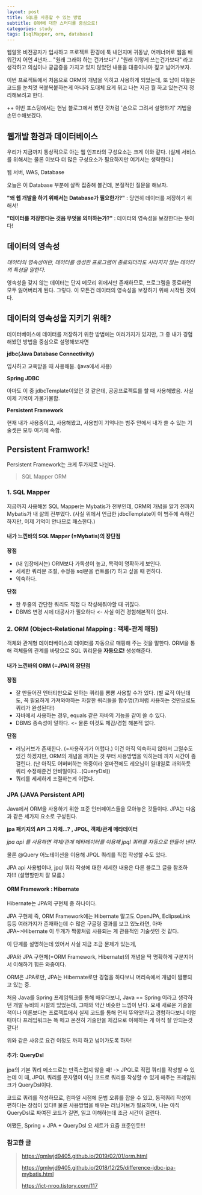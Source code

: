 ```yaml
---
layout: post
title: SQL을 사용할 수 있는 방법
subtitle: ORM에 대한 스터디를 중심으로!
categories: study
tags: [sqlMapper, orm, database]
---
```


웹알못 비전공자가 입사하고 프로젝트 환경에 툭 내던지며 귀동냥, 어깨너머로 웹을 배워간지 어언 4년차...
"원래 그래야 하는 건가보다" / "원래 이렇게 쓰는건가보다" 라고 생각하고 의심이나 궁금증을 가지고 있지 않았던 내용을 대충이나마 짚고 넘어가보자.

이번 프로젝트에서 처음으로 ORM의 개념을 익히고 사용하게 되었는데,
또 남이 짜놓은 코드를 눈치껏 복붙복붙하는게 아니라 도대체 요게 뭐고 나는 지금 뭘 하고 있는건지 정리해보려고 한다.

++ 이번 포스팅에서는 현님 블로그에서 봤던 것처럼 '손으로 그려서 설명하기' 기법을 손민수해보겠다.

## 웹개발 환경과 데이터베이스

우리가 지금까지 통상적으로 아는 웹 인프라의 구성요소는 크게 이와 같다.
(실제 서비스를 위해서는 물론 이보다 더 많은 구성요소가 필요하지만 여기서는 생략한다.)

웹 서버, WAS, Database

오늘은 이 Database 부분에 살짝 집중해 볼건데,
본질적인 질문을 해보자.

**"왜 웹 개발을 하기 위해서는 Database가 필요한가?"**
: 당연히 데이터를 저장하기 위해서!

**"데이터를 저장한다는 것음 무엇을 의미하는가?"**
: 데이터의 영속성을 보장한다는 뜻이다!

## 데이터의 영속성

_데이터의 영속성이란, 데이터를 생성한 프로그램이 종료되더라도 사라지지 않는 데이터의 특성을 말한다._

영속성을 갖지 않는 데이터는 단지 메모리 위에서만 존재하므로, 프로그램을 종료하면 모두 잃어버리게 된다.
그렇다. 이 모든건 데이터의 영속성을 보장하기 위해 시작된 것이다.

## 데이터의 영속성을 지키기 위해?

데이터베이스에 데이터를 저장하기 위한 방법에는 여러가지가 있지만,
그 중 내가 경험해봤던 방법을 중심으로 설명해보자면

**jdbc(Java Database Connectivity)**

입사하고 교육받을 때 사용해봄. (java에서 사용)

**Spring JDBC**

아마도 이 중 jdbcTemplate이었던 것 같은데, 공공프로젝트를 할 때 사용해봤음. 사실 이제 기억이 가물가물함.

**Persistent Framework**

현재 내가 사용중이고, 사용해봤고, 사용법이 기억나는 범주 안에서 내가 쓸 수 있는 기술셋은 모두 여기에 속함.

## Persistent Framwork!

Persistent Framework는 크게 두가지로 나뉜다.

> SQL Mapper
> ORM

### 1. SQL Mapper

지금까지 사용해본 SQL Mapper는 Mybatis가 전부인데,
ORM의 개념을 알기 전까지 Mybatis가 내 삶의 전부였다.
(사실 위에서 언급한 jdbcTemplate이 이 범주에 속하긴 하지만, 이제 기억이 안나므로 패스한다.)

#### 내가 느낀바의 SQL Mapper (=Mybatis)의 장단점

**장점**

- (내 입장에서는) ORM보다 가독성이 높고, 목적이 명확하게 보인다.
- 세세한 쿼리문 조절, 수정등 sql문을 컨트롤(?) 하고 싶을 때 편하다.
- 익숙하다.

**단점**

- 한 두줄의 간단한 쿼리도 직접 다 작성해줘야할 때 귀찮다.
- DBMS 변경 시에 대공사가 필요하다 <- 사실 이건 경험해본적이 없다.

### 2. ORM (Object-Relational Mapping : 객체-관계 매핑)

객체와 관계형 데이터베이스의 데이터를 자동으로 매핑해 주는 것을 말한다.
ORM을 통해 객체들의 관계를 바탕으로 SQL 쿼리문을 **자동으로!** 생성해준다.

#### 내가 느낀바의 ORM (=JPA)의 장단점

**장점**

- 잘 만들어진 엔터티만으로 원하는 쿼리를 뿅뿅 사용할 수가 있다. (별 로직 아닌데도, 꼭 필요하게 가져와야하는 자잘한 쿼리들을 함수명(?)처럼 사용하는 것만으로도 쿼리가 완성된다!)
- 자바에서 사용하는 경우, equals 같은 자바의 기능을 같이 쓸 수 있다.
- DBMS 종속성이 덜하다. <- 물론 이것도 체감/경험 해본적 없다.

**단점**

- 러닝커브가 존재한다. (=사용하기가 어렵다.) 이건 아직 익숙하지 않아서 그럴수도 있긴 하겠지만, ORM의 개념을 깨치는 것 부터 사용방법을 익히는데 까지 시간이 좀 걸린다. (난 아직도 어버버하는 와중이라 얼마전에도 레오님이 일대일로 과외하듯 쿼리 수정해준건 안비밀이다...(QueryDsl))
- 쿼리를 세세하게 조절하는게 어렵다.

### JPA (JAVA Persistent API)

Java에서 ORM을 사용하기 위한 표준 인터페이스들을 모아놓은 것들이다.
JPA는 다음과 같은 세가지 요소로 구성된다.

**jpa 패키지의 API 그 자체...? , JPQL, 객체/관계 메타데이터**

_jpa api 를 사용하면 객체/관계 메타데이터를 이용해 jpql 쿼리를 자동으로 만들어 낸다._

물론 @Query 어노테이션을 이용해 JPQL 쿼리를 직접 작성할 수도 있다.

JPA api 사용법이나, jpql 쿼리 작성에 대한 세세한 내용은 다른 블로그 글을 참조하자!!! (설명할만치 잘 모름.)

#### ORM Framework : Hibernate

Hibernate는 JPA의 구현체 중 하나이다.

JPA 구현체 즉, ORM Framework에는 Hibernate 말고도 OpenJPA, EclipseLink 등등 여러가지가 존재하는데
수 많은 구글링 결과를 보고 있노라면, 아마 JPA~>Hibernate 이 두개가 짝꿍처럼 사용되는 게 관용적인 기술셋인 것 같다.

이 단계를 설명하는데 있어서 사실 지금 조금 문제가 있는게,

JPA와 JPA 구현체(=ORM Framework, Hibernate)의 개념을 딱 명확하게 구분지어서 이해하기 힘든 와중이다.

ORM은 JPA로만, JPA는 Hibernate로만 경험을 하다보니 머리속에서 개념이 짬뽕되고 있는 중.

처음 Java를 Spring 프레임워크를 통해 배우다보니, Java == Spring 이라고 생각하던 개발 뉴비의 시절의 있었는데,
그때와 약간 비슷한 느낌이 난다. 요새 새로운 기술을 책이나 이론보다는 프로젝트에서 실제 코드를 통해 먼저 뚜와앗!하고 경험하다보니 이럴 때마다 프레임워크는 똑 떼고 온전히 기술만을 체감으로 이해하는 게 아직 잘 안되는것 같다!

위와 같은 사유로 요건 이정도 까지 하고 넘어가도록 하자!

#### 추가: QueryDsl

jpa의 기본 쿼리 메소드로는 만족스럽지 않을 때! -> JPQL로 직접 쿼리를 작성할 수 있는데
이 때, JPQL 쿼리를 문자열이 아닌 코드로 쿼리를 작성할 수 있게 해주는 프레임워크가 QueryDsl이다.

코드로 쿼리를 작성하므로, 컴파일 시점에 문법 오류를 잡을 수 있고, 동적쿼리 작성이 편하다는 장점이 있다!!
물론 사용방법을 배우는 러닝커브가 필요하며, 나는 아직 QueryDsl로 짜여진 코드가 길면, 읽고 이해하는데 조금 시간이 걸린다.

어쨌든, Spring + JPA + QueryDsl 요 세트가 요즘 표준인듯!!!

### 참고한 글

> https://gmlwjd9405.github.io/2019/02/01/orm.html
>
> https://gmlwjd9405.github.io/2018/12/25/difference-jdbc-jpa-mybatis.html
>
> https://ict-nroo.tistory.com/117
